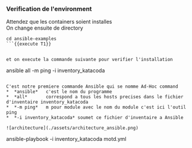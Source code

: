 
### Verification de l'environment 

Attendez que les containers soient installes  
On change ensuite de directory  

```
cd ansible-examples
```{{execute T1}}


et on execute la commande suivante pour verifier l'installation
```
ansible all -m ping -i inventory_katacoda
```{{execute T1}}

C'est notre premiere commande Ansible qui se nomme Ad-Hoc command
*  *ansible*   c'est le nom du programme
*  *all*       correspond a tous les hosts precises dans le fichier d'inventaire inventory_katacoda 
*  *-m ping*   m pour module avec le nom du module c'est ici l'outil ping
*  *-i inventory_katacoda* soumet ce fichier d'inventaire a Ansible

![architecture](./assets/architecture_ansible.png)
```
ansible-playbook -i inventory_katacoda motd.yml
```{{execute T1}}